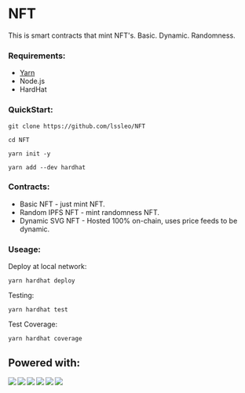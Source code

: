 # NFT

This is smart contracts that mint NFT's. Basic. Dynamic. Randomness.

### Requirements:

-   [Yarn](https://yarnpkg.com/getting-started/install)
-   Node.js
-   HardHat

### QuickStart:

```
git clone https://github.com/lssleo/NFT
```

```
cd NFT
```

```
yarn init -y
```

```
yarn add --dev hardhat
```

### Contracts:

- Basic NFT - just mint NFT.
- Random IPFS NFT - mint randomness NFT.
- Dynamic SVG NFT - Hosted 100% on-chain, uses price feeds to be dynamic.


### Useage:

Deploy at local network:

```
yarn hardhat deploy
```

Testing:

```
yarn hardhat test
```

Test Coverage:

```
yarn hardhat coverage
```

## Powered with:

<img align="left" src="https://img.shields.io/badge/Solidity-e6e6e6?style=for-the-badge&logo=solidity&logoColor=black" />
<img align="left" src="https://img.shields.io/badge/Ethereum-3C3C3D?style=for-the-badge&logo=Ethereum&logoColor=white" />
<img align="center" src="https://img.shields.io/badge/chainlink-375BD2?style=for-the-badge&logo=chainlink&logoColor=white" />
<img align="left" src="https://img.shields.io/badge/hardhat-000000?style=for-the-badge" />
<img align="left" src="https://img.shields.io/badge/Javascript-9cf?style=for-the-badge&" />
<img align="left" src="https://img.shields.io/badge/-NFT-green?style=for-the-badge" /> 
